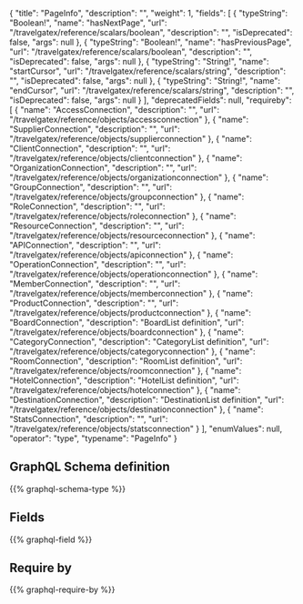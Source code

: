 {
  "title": "PageInfo",
  "description": "",
  "weight": 1,
  "fields": [
    {
      "typeString": "Boolean!",
      "name": "hasNextPage",
      "url": "/travelgatex/reference/scalars/boolean",
      "description": "",
      "isDeprecated": false,
      "args": null
    },
    {
      "typeString": "Boolean!",
      "name": "hasPreviousPage",
      "url": "/travelgatex/reference/scalars/boolean",
      "description": "",
      "isDeprecated": false,
      "args": null
    },
    {
      "typeString": "String!",
      "name": "startCursor",
      "url": "/travelgatex/reference/scalars/string",
      "description": "",
      "isDeprecated": false,
      "args": null
    },
    {
      "typeString": "String!",
      "name": "endCursor",
      "url": "/travelgatex/reference/scalars/string",
      "description": "",
      "isDeprecated": false,
      "args": null
    }
  ],
  "deprecatedFields": null,
  "requireby": [
    {
      "name": "AccessConnection",
      "description": "",
      "url": "/travelgatex/reference/objects/accessconnection"
    },
    {
      "name": "SupplierConnection",
      "description": "",
      "url": "/travelgatex/reference/objects/supplierconnection"
    },
    {
      "name": "ClientConnection",
      "description": "",
      "url": "/travelgatex/reference/objects/clientconnection"
    },
    {
      "name": "OrganizationConnection",
      "description": "",
      "url": "/travelgatex/reference/objects/organizationconnection"
    },
    {
      "name": "GroupConnection",
      "description": "",
      "url": "/travelgatex/reference/objects/groupconnection"
    },
    {
      "name": "RoleConnection",
      "description": "",
      "url": "/travelgatex/reference/objects/roleconnection"
    },
    {
      "name": "ResourceConnection",
      "description": "",
      "url": "/travelgatex/reference/objects/resourceconnection"
    },
    {
      "name": "APIConnection",
      "description": "",
      "url": "/travelgatex/reference/objects/apiconnection"
    },
    {
      "name": "OperationConnection",
      "description": "",
      "url": "/travelgatex/reference/objects/operationconnection"
    },
    {
      "name": "MemberConnection",
      "description": "",
      "url": "/travelgatex/reference/objects/memberconnection"
    },
    {
      "name": "ProductConnection",
      "description": "",
      "url": "/travelgatex/reference/objects/productconnection"
    },
    {
      "name": "BoardConnection",
      "description": "BoardList definition",
      "url": "/travelgatex/reference/objects/boardconnection"
    },
    {
      "name": "CategoryConnection",
      "description": "CategoryList definition",
      "url": "/travelgatex/reference/objects/categoryconnection"
    },
    {
      "name": "RoomConnection",
      "description": "RoomList definition",
      "url": "/travelgatex/reference/objects/roomconnection"
    },
    {
      "name": "HotelConnection",
      "description": "HotelList definition",
      "url": "/travelgatex/reference/objects/hotelconnection"
    },
    {
      "name": "DestinationConnection",
      "description": "DestinationList definition",
      "url": "/travelgatex/reference/objects/destinationconnection"
    },
    {
      "name": "StatsConnection",
      "description": "",
      "url": "/travelgatex/reference/objects/statsconnection"
    }
  ],
  "enumValues": null,
  "operator": "type",
  "typename": "PageInfo"
}
## GraphQL Schema definition

{{% graphql-schema-type %}}

## Fields

{{% graphql-field %}}

## Require by

{{% graphql-require-by %}}
